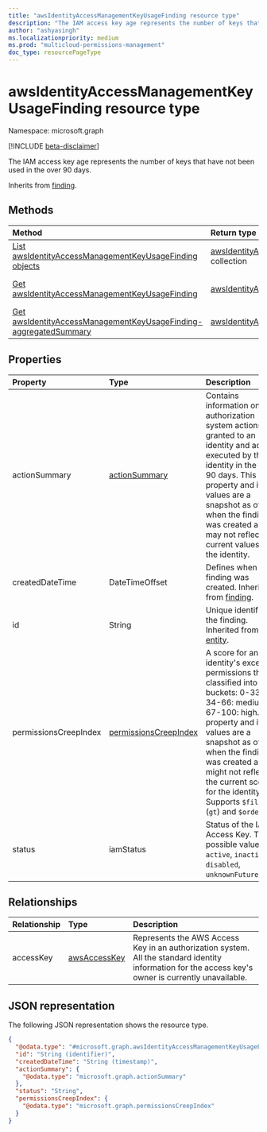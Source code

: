```yaml
---
title: "awsIdentityAccessManagementKeyUsageFinding resource type"
description: "The IAM access key age represents the number of keys that have not been used in the over 90 days."
author: "ashyasingh"
ms.localizationpriority: medium
ms.prod: "multicloud-permissions-management"
doc_type: resourcePageType
---
```


# awsIdentityAccessManagementKeyUsageFinding resource type

Namespace: microsoft.graph

[!INCLUDE [beta-disclaimer](../../includes/beta-disclaimer.md)]

The IAM access key age represents the number of keys that have not been used in the over 90 days.


Inherits from [finding](../resources/finding.md).

## Methods
|Method|Return type|Description|
|:---|:---|:---|
|[List awsIdentityAccessManagementKeyUsageFinding objects](../api/awsidentityaccessmanagementkeyusagefinding-list.md)|[awsIdentityAccessManagementKeyUsageFinding](../resources/awsidentityaccessmanagementkeyusagefinding.md) collection|Get a list of the [awsIdentityAccessManagementKeyUsageFinding](../resources/awsidentityaccessmanagementkeyusagefinding.md) objects and their properties.|
|[Get awsIdentityAccessManagementKeyUsageFinding](../api/awsidentityaccessmanagementkeyusagefinding-get.md)|[awsIdentityAccessManagementKeyUsageFinding](../resources/awsidentityaccessmanagementkeyusagefinding.md)|Read the properties and relationships of an [awsIdentityAccessManagementKeyUsageFinding](../resources/awsidentityaccessmanagementkeyusagefinding.md) object.|
|[Get awsIdentityAccessManagementKeyUsageFinding-aggregatedSummary](../api/awsidentityaccessmanagementkeyusagefinding-aggregatedSummary.md)|[awsIdentityAccessManagementKeyUsageFinding](../resources/awsidentityaccessmanagementkeyusagefinding.md)|Return the total number of an[awsIdentityAccessManagementKeyUsageFinding](../resources/awsidentityaccessmanagementkeyusagefinding.md)and the total number in a specified authorization system.|


## Properties
|Property|Type|Description|
|:---|:---|:---|
|actionSummary|[actionSummary](../resources/actionsummary.md)|Contains information on authorization system actions granted to an identity and actions executed by this identity in the last 90 days. This property and its values are a snapshot as of when the finding was created and may not reflect the current values for the identity.|
|createdDateTime|DateTimeOffset|Defines when the finding was created. Inherited from [finding](../resources/finding.md).|
|id|String|Unique identifier for the finding. Inherited from [entity](../resources/entity.md).|
|permissionsCreepIndex|[permissionsCreepIndex](../resources/permissionscreepindex.md)|A score for an identity's excessive permissions that is classified into three buckets: 0-33: low, 34-66: medium, 67-100: high. This property and its values are a snapshot as of when the finding was created and might not reflect the current score for the identity. Supports `$filter` (`gt`) and `$orderby`.|
|status|iamStatus|Status of the IAM Access Key. The possible values are: `active`, `inactive`, `disabled`, `unknownFutureValue`.|

## Relationships
|Relationship|Type|Description|
|:---|:---|:---|
|accessKey|[awsAccessKey](../resources/awsaccesskey.md)|Represents the AWS Access Key in an authorization system. All the standard identity information for the access key's owner is currently unavailable.|

## JSON representation
The following JSON representation shows the resource type.
<!-- {
  "blockType": "resource",
  "keyProperty": "id",
  "@odata.type": "microsoft.graph.awsIdentityAccessManagementKeyUsageFinding",
  "baseType": "microsoft.graph.finding",
  "openType": false
}
-->
``` json
{
  "@odata.type": "#microsoft.graph.awsIdentityAccessManagementKeyUsageFinding",
  "id": "String (identifier)",
  "createdDateTime": "String (timestamp)",
  "actionSummary": {
    "@odata.type": "microsoft.graph.actionSummary"
  },
  "status": "String",
  "permissionsCreepIndex": {
    "@odata.type": "microsoft.graph.permissionsCreepIndex"
  }
}
```

